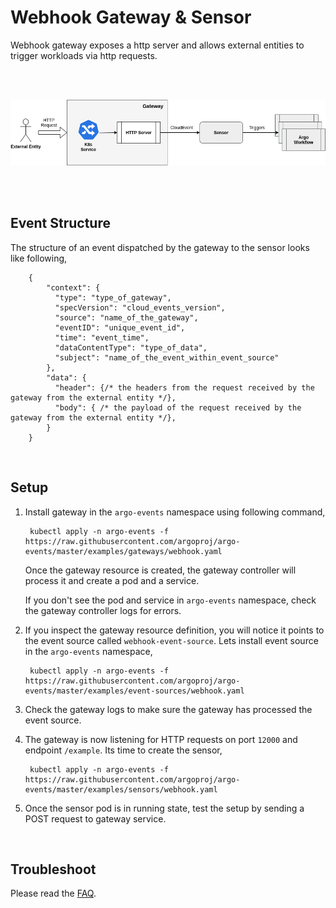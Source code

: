 # Webhook Gateway & Sensor

Webhook gateway exposes a http server and allows external entities to trigger workloads via
http requests.

<br/>
<br/>

<p align="center">
  <img src="https://github.com/argoproj/argo-events/blob/docs-gateway-setup/docs/assets/webhook-gateway.png?raw=true" alt="Webhook Gateway"/>
</p>

<br/>
<br/>

## Event Structure

The structure of an event dispatched by the gateway to the sensor looks like following,

        {
            "context": {
              "type": "type_of_gateway",
              "specVersion": "cloud_events_version",
              "source": "name_of_the_gateway",
              "eventID": "unique_event_id",
              "time": "event_time",
              "dataContentType": "type_of_data",
              "subject": "name_of_the_event_within_event_source"
            },
            "data": {
              "header": {/* the headers from the request received by the gateway from the external entity */},
              "body": { /* the payload of the request received by the gateway from the external entity */},
            }
        }

<br/>

## Setup

1. Install gateway in the `argo-events` namespace using following command,

        kubectl apply -n argo-events -f https://raw.githubusercontent.com/argoproj/argo-events/master/examples/gateways/webhook.yaml

   Once the gateway resource is created, the gateway controller will process it and create a pod and a service.
   
   If you don't see the pod and service in `argo-events` namespace, check the gateway controller logs
   for errors.

2. If you inspect the gateway resource definition, you will notice it points to the event source called
   `webhook-event-source`. Lets install event source in the `argo-events` namespace,

        kubectl apply -n argo-events -f https://raw.githubusercontent.com/argoproj/argo-events/master/examples/event-sources/webhook.yaml
   
3. Check the gateway logs to make sure the gateway has processed the event source.

4. The gateway is now listening for HTTP requests on port `12000` and endpoint `/example`.
    Its time to create the sensor,
    
        kubectl apply -n argo-events -f https://raw.githubusercontent.com/argoproj/argo-events/master/examples/sensors/webhook.yaml   

5. Once the sensor pod is in running state, test the setup by sending a POST request to gateway service.

<br/>

## Troubleshoot
Please read the [FAQ](https://argoproj.github.io/argo-events/faw/).
